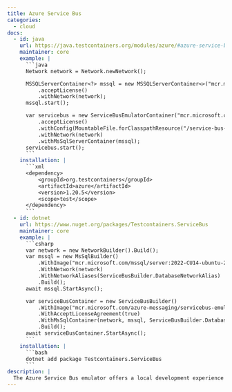 ```yaml
---
title: Azure Service Bus
categories:
  - cloud
docs:
  - id: java
    url: https://java.testcontainers.org/modules/azure/#azure-service-bus-emulator
    maintainer: core
    example: |
      ```java
      Network network = Network.newNetwork();

      MSSQLServerContainer<?> mssql = new MSSQLServerContainer<>("mcr.microsoft.com/mssql/server:2022-CU14-ubuntu-22.04")
          .acceptLicense()
          .withNetwork(network);
      mssql.start();

      var servicebus = new ServiceBusEmulatorContainer("mcr.microsoft.com/azure-messaging/servicebus-emulator:1.0.1")
          .acceptLicense()
          .withConfig(MountableFile.forClasspathResource("/service-bus-config.json"))
          .withNetwork(network)
          .withMsSqlServerContainer(mssql);
      servicebus.start();
      ```
    installation: |
      ```xml
      <dependency>
          <groupId>org.testcontainers</groupId>
          <artifactId>azure</artifactId>
          <version>1.20.5</version>
          <scope>test</scope>
      </dependency>
      ```
  - id: dotnet
    url: https://www.nuget.org/packages/Testcontainers.ServiceBus
    maintainer: core
    example: |
      ```csharp
      var network = new NetworkBuilder().Build();
      var mssql = new MsSqlBuilder()
          .WithImage("mcr.microsoft.com/mssql/server:2022-CU14-ubuntu-22.04")
          .WithNetwork(network)
          .WithNetworkAliases(ServiceBusBuilder.DatabaseNetworkAlias)
          .Build();
      await mssql.StartAsync();

      var serviceBusContainer = new ServiceBusBuilder()
          .WithImage("mcr.microsoft.com/azure-messaging/servicebus-emulator:1.0.1")
          .WithAcceptLicenseAgreement(true)
          .WithMsSqlContainer(network, mssql, ServiceBusBuilder.DatabaseNetworkAlias)
          .Build();
      await serviceBusContainer.StartAsync();
      ```
    installation: |
      ```bash
      dotnet add package Testcontainers.ServiceBus
      ```
description: |
  The Azure Service Bus emulator offers a local development experience for the Service bus service.
---
```

